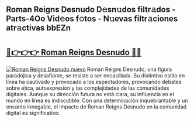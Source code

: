## Roman Reigns Desnudo D𝚎sn𝚞dos filtr𝚊dos - Parts-4Oo Vid𝚎os f𝚘tos - N𝚞evas filtr𝚊ciones atr𝚊ctivas bbEZn

# <h2><a href="http://mb1vbn2.tromn.icu/?c=Roman+Reigns+Desnudo">🔗👉👉👉 Roman Reigns Desnudo 🔗🔗</a></h2>

[![Roman Reigns Desnudo nuevo](https://i.imgur.com/pEAQMta.gif)](http://mb1vbn2.tromn.icu/?c=Roman+Reigns+Desnudo)
Roman Reigns Desnudo, una figura paradójica y desafiante, se resiste a ser encasillada. Su distintivo estilo en línea ha cautivado y provocado a los espectadores, provocando debates sobre ética, autoexpresión y las complejidades de las comunidades digitales. Aunque su dirección futura no está clara, su influencia en el mundo en línea es indiscutible. Con una determinación inquebrantable y un encanto innegable, el impacto de Roman Reigns Desnudo en la comunidad digital es significativo.
